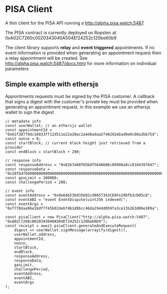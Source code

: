 # PISA Client

A thin client for the PISA API running a http://alpha.pisa.watch:5487. 

The PISA contract is currently deployed on Ropsten at 0xA02C7260c0020343040A504Ef24252c120be60b9

The client library supports **relay** and **event triggered** appointments. If no event information is provided when generating an appointment request then a relay appointment will be created. See http://alpha.pisa.watch:5487/docs.html for more information on individual parameters

Simple example with ethersjs
--
Appointments requests must be signed by the PISA customer. A callback that signs a digest with the customer's private key must be provided when generating an appointment request, in this example we use an ethersjs wallet to sign the digest
```
// metadata info
const userWallet; // an ethersjs wallet
const appointmentId = "0x61f307f9dc16833ff12d511e22a20ac2a4d0adaa2f48292ebad9e0c80a2bb75d";
const nonce = 0;
const startBlock; // current block height just retrieved from a provider
const endBlock = startBlock + 200;

// response info
const responseAddress = "0x81b7e08f65bdf5648606c89998a9cc8164397647";
const responseData = "0x28fbdf0d000000000000000000000000000000000000000000000000000000000000004000000000000000000000000000";
const gasLimit = 100000;
const challengePeriod = 200;

// event info
const eventAddress = "0x9e64b53b935602cd0657343C69Fe200fb3cD05c8";
const eventABI = "event EventDispute(uint256 indexed)";
const eventArgs = "0xf778daa96e1bdf7745b02debfd61d9bcc46da294dd059fa3ce13b263d06e389a";

const pisaClient = new PisaClient("http://alpha.pisa.watch:5487", "0xA02C7260c0020343040A504Ef24252c120be60b9");
const receipt = await pisaClient.generateAndExecuteRequest(
    digest => userWallet.signMessage(arrayify(digest)),
    userWallet.address,
    appointmentId,
    nonce,
    startBlock,
    endBlock,
    responseAddress,
    responseData,
    gasLimit,
    challengePeriod,
    eventAddress,
    eventABI,
    eventArgs
);
```